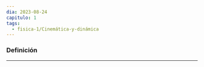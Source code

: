 ```yaml
---
dia: 2023-08-24
capitulo: 1
tags:
  - fisica-1/Cinemática-y-dinámica
---
```

### Definición
---

